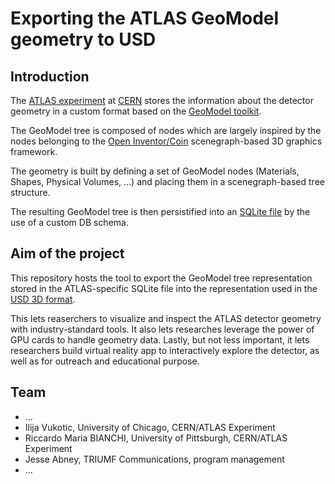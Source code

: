 # Exporting the ATLAS GeoModel geometry to USD

## Introduction

The [ATLAS experiment](https://atlas.cern/) at [CERN](https://www.home.cern/) stores the information about the detector geometry in a custom format based on the [GeoModel toolkit](https://gitlab.cern.ch/GeoModelDev/GeoModel).

The GeoModel tree is composed of nodes which are largely inspired by the nodes belonging to the [Open Inventor/Coin](https://github.com/coin3d/coin/wiki) scenegraph-based 3D graphics framework.

The geometry is built by defining a set of GeoModel nodes (Materials, Shapes, Physical Volumes, ...) and placing them in a scenegraph-based tree structure. 

The resulting GeoModel tree is then persistified into an [SQLite file](https://www.sqlite.org/index.html) by the use of a custom DB schema.

## Aim of the project

This repository hosts the tool to export the GeoModel tree representation stored in the ATLAS-specific SQLite file into the representation used in the [USD 3D format](https://openusd.org/).

This lets reaserchers to visualize and inspect the ATLAS detector geometry with industry-standard tools. 
It also lets researches leverage the power of GPU cards to handle geometry data.  Lastly, but not less important, it lets researchers build virtual reality app to interactively explore the detector, as well as for outreach and educational purpose.


## Team

* ...
* Ilija Vukotic, University of Chicago, CERN/ATLAS Experiment
* Riccardo Maria BIANCHI, University of Pittsburgh, CERN/ATLAS Experiment
* Jesse Abney, TRIUMF Communications, program management
* ...



